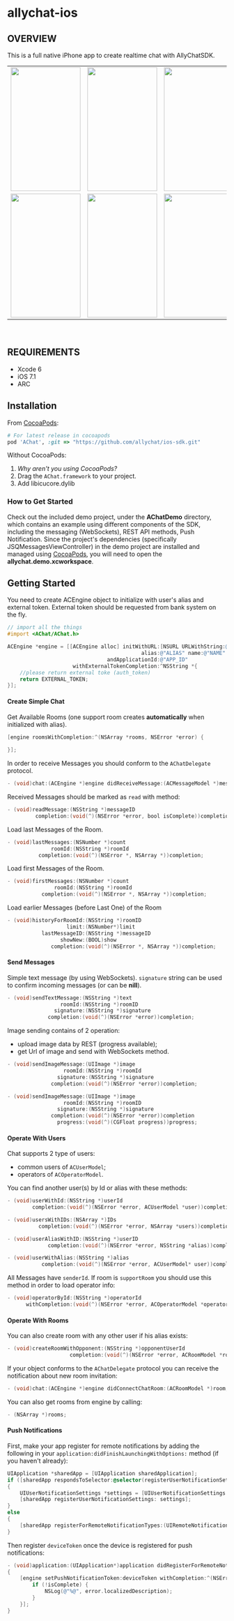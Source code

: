 # allychat-ios

## OVERVIEW

This is a full native iPhone app to create realtime chat with AllyChatSDK.
<table>
   <tr>   
        <td>
            <img src="https://cloud.githubusercontent.com/assets/1265098/8768935/3ba36026-2e99-11e5-9baf-734e0d2068b1.png" width ="160" height ="284">
        </td>
        <td>
            <img src="https://cloud.githubusercontent.com/assets/1265098/8768938/3ba62e82-2e99-11e5-9a36-9592976c3697.png" width ="160" height ="284">
        </td>
        <td>
            <img src="https://cloud.githubusercontent.com/assets/1265098/8768939/3ba60e0c-2e99-11e5-98cc-105db54b4dc4.png" width ="160" height ="284">
        </td>
    </tr>
  <tr>
    <td>
        <img src="https://cloud.githubusercontent.com/assets/1265098/8768940/3ba72666-2e99-11e5-94d7-37e4c80007dc.png" width ="160" height ="284">
    </td>
    <td>
        <img src="https://cloud.githubusercontent.com/assets/1265098/8768944/3bc1b904-2e99-11e5-9718-93e82729ac2d.png" width ="160" height ="284">
    </td>
    <td>
        <img src="https://cloud.githubusercontent.com/assets/1265098/8768942/3bbe9b84-2e99-11e5-9a65-a76d22bca6df.png" width ="160" height ="284">
    </td>
  </tr>
 </table>
<br>

## REQUIREMENTS

- Xcode 6
- iOS 7.1
- ARC

## Installation
From [CocoaPods](http://cocoapods.org):
````ruby
# For latest release in cocoapods
pod 'AChat', :git => "https://github.com/allychat/ios-sdk.git"
````

Without CocoaPods:

1. *Why aren't you using CocoaPods?*
2. Drag the `AChat.framework` to your project.
3. Add libicucore.dylib 

### How to Get Started

Check out the included demo project, under the **AChatDemo** directory, which contains an example using different components of the SDK, including the messaging (WebSockets), REST API methods, Push Notification. Since the project's dependencies (specifically JSQMessagesViewController) in the demo project are installed and managed using [CocoaPods](http://cocoapods.org), you will need to open the **allychat.demo.xcworkspace**.


## Getting Started

You need to create ACEngine object to initialize with user's alias and external token. External token should be requested from bank system on the fly.

````objective-c
// import all the things
#import <AChat/AChat.h>   

ACEngine *engine = [[ACEngine alloc] initWithURL:[NSURL URLWithString:@"URL"]
                                           alias:@"ALIAS" name:@"NAME"
                                andApplicationId:@"APP_ID"
                     withExternalTokenCompletion:^NSString *{
    //please return external toke (auth_token)
    return EXTERNAL_TOKEN;
}];
````

#### Create Simple Chat

Get Available Rooms (one support room creates **automatically** when initialized with alias).
````objective-c
[engine roomsWithCompletion:^(NSArray *rooms, NSError *error) {
   
}];
````

In order to receive Messages you should conform to the `AChatDelegate` protocol. 
````objective-c   
- (void)chat:(ACEngine *)engine didReceiveMessage:(ACMessageModel *)message;
````

Received Messages should be marked as `read` with method: 
````objective-c   
- (void)readMessage:(NSString *)messageID 
         completion:(void(^)(NSError *error, bool isComplete))completion;
````

Load last Messages of the Room.
````objective-c   
- (void)lastMessages:(NSNumber *)count
              roomId:(NSString *)roomId
          completion:(void(^)(NSError *, NSArray *))completion;
````

Load first Messages of the Room.
````objective-c  
- (void)firstMessages:(NSNumber *)count
               roomId:(NSString *)roomId
           completion:(void(^)(NSError *, NSArray *))completion;
````

Load earlier Messages (before Last One) of the Room
````objective-c   
- (void)historyForRoomId:(NSString *)roomID
                   limit:(NSNumber*)limit 
           lastMessageID:(NSString *)messageID
                 showNew:(BOOL)show 
              completion:(void(^)(NSError *, NSArray *))completion;
````

#### Send Messages

Simple text message (by using WebSockets). `signature` string can be used to confirm incoming messages (or can be **nill**). 
````objective-c   
- (void)sendTextMessage:(NSString *)text
                 roomId:(NSString *)roomID
               signature:(NSString *)signature
             completion:(void(^)(NSError *error))completion;
````

Image sending contains of 2 operation:
- upload image data by REST (progress available);
- get Url of image and send with WebSockets method.

````objective-c   
- (void)sendImageMessage:(UIImage *)image
                  roomId:(NSString *)roomId
                signature:(NSString *)signature
              completion:(void(^)(NSError *error))completion;

- (void)sendImageMessage:(UIImage *)image
                  roomId:(NSString *)roomID
                signature:(NSString *)signature
              completion:(void(^)(NSError *error))completion
                progress:(void(^)(CGFloat progress))progress;
````

#### Operate With Users

Chat supports 2 type of users: 
 - common users of `ACUserModel`;
 - operators of `ACOperatorModel`.
 
 You can find another user(s) by Id or alias with these methods:
 
````objective-c   
- (void)userWithId:(NSString *)userId
        completion:(void(^)(NSError *error, ACUserModel *user))completion;

- (void)usersWithIDs:(NSArray *)IDs
          completion:(void(^)(NSError *error, NSArray *users))completion;

- (void)userAliasWithID:(NSString *)userID
             completion:(void(^)(NSError *error, NSString *alias))completion;

- (void)userWithAlias:(NSString *)alias
           completion:(void(^)(NSError *error, ACUserModel* user))completion;
```` 

All Messages have `senderId`. If room is `supportRoom` you should use this method in order to load operator info:
````objective-c
- (void)operatorById:(NSString *)operatorId 
      withCompletion:(void(^)(NSError *error, ACOperatorModel *operatorModel))completion;
```` 

#### Operate With Rooms

You can also create room with any other user if his alias exists:
````objective-c
- (void)createRoomWithOpponent:(NSString *)opponentUserId 
                    completion:(void(^)(NSError *error, ACRoomModel *room))completion;
````

If your object conforms to the `AChatDelegate` protocol you can receive the notification about new room invitation:
````objective-c
- (void)chat:(ACEngine *)engine didConnectChatRoom:(ACRoomModel *)room;
````

You can also get rooms from engine by calling:
````objective-c
- (NSArray *)rooms;
````

#### Push Notifications

First, make your app register for remote notifications by adding the following in your `application:didFinishLaunchingWithOptions:` method (if you haven't already):

````objective-c
UIApplication *sharedApp = [UIApplication sharedApplication];
if ([sharedApp respondsToSelector:@selector(registerUserNotificationSettings:)])
{
    UIUserNotificationSettings *settings = [UIUserNotificationSettings settingsForTypes:(UIRemoteNotificationTypeBadge|UIRemoteNotificationTypeSound |UIRemoteNotificationTypeAlert) categories:nil];
    [sharedApp registerUserNotificationSettings: settings];
}
else
{
    [sharedApp registerForRemoteNotificationTypes:(UIRemoteNotificationTypeBadge | UIRemoteNotificationTypeSound | UIRemoteNotificationTypeAlert)];
}
````
Then register `deviceToken` once the device is registered for push notifications:
````objective-c
- (void)application:(UIApplication*)application didRegisterForRemoteNotificationsWithDeviceToken:(NSData*)deviceToken
{
    [engine setPushNotificationToken:deviceToken withCompletion:^(NSError *error, BOOL isComplete) {
        if (!isComplete) {
            NSLog(@"%@", error.localizedDescription);
        }
    }];
}
````
